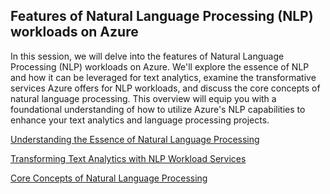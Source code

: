 ## Features of Natural Language Processing (NLP) workloads on Azure
In this session, we will delve into the features of Natural Language Processing (NLP) workloads on Azure. We'll explore the essence of NLP and how it can be leveraged for text analytics, examine the transformative services Azure offers for NLP workloads, and discuss the core concepts of natural language processing. This overview will equip you with a foundational understanding of how to utilize Azure's NLP capabilities to enhance your text analytics and language processing projects.

[Understanding the Essence of Natural Language Processing](https://github.com/navindevan/azure-ai-fundamentals-exam-preparation/blob/main/ai-features-nlp-workloads/essence-of-nlp.md)

[Transforming Text Analytics with NLP Workload Services](https://github.com/navindevan/azure-ai-fundamentals-exam-preparation/blob/main/ai-features-nlp-workloads/transforming-text-analtics-nlp.md)

[Core Concepts of Natural Language Processing](https://github.com/navindevan/azure-ai-fundamentals-exam-preparation/blob/main/ai-features-nlp-workloads/nlp-core-concepts.md)
